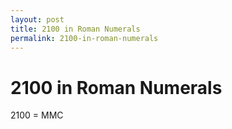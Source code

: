 ```yaml
---
layout: post
title: 2100 in Roman Numerals
permalink: 2100-in-roman-numerals
---
```


# 2100 in Roman Numerals

2100 = MMC
